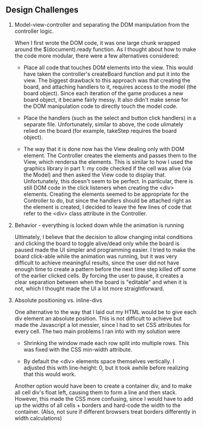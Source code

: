 Design Challenges
---

1. Model-view-controller and separating the DOM manipulation from the controller logic.

	When I first wrote the DOM code, it was one large chunk wrapped around the $(document).ready function. As I thought about how to make the code more modular, there were a few alternatives considered:

	* Place all code that touches DOM elements into the view. This would have taken the controller's createBoard function and put it into the view. The biggest drawback to this approach was that creating the board, and attaching handlers to it, requires access to the model (the board object). Since each iteration of the game produces a new board object, it became fairly messy. It also didn't make sense for the DOM manipulation code to directly touch the model code.

	* Place the handlers (such as the select and button click handlers) in a separate file. Unfortunately, similar to above, the code ulimately relied on the board (for example, takeStep requires the board object).

	* The way that it is done now has the View dealing only with DOM element. The Controller creates the elements and passes them to the View, which rendersa the elements. This is similar to how I used the graphics library in part 1: my code checked if the cell was alive (via the Model) and then asked the View code to display that.
	Unfortunately, this doesn't seem to be perfect. In particular, there is still DOM code in the click listeners when creating the &lt;div&gt; elements. Creating the elements seemed to be appropriate for the Controller to do, but since the handlers should be attached right as the element is created, I decided to leave the few lines of code that refer to the &lt;div&gt; class attribute in the Controller.

2. Behavior - everything is locked down while the animation is running

	Ultimately, I believe that the decision to allow changing inital conditions and clicking the board to toggle alive/dead only while the board is paused made the UI simpler and programming easier. I tried to make the board click-able while the animation was running, but it was very difficult to achieve meaningful results, since the user did not have enough time to create a pattern before the next time step killed off some of the earlier clicked cells. By forcing the user to pause, it creates a clear separation between when the board is "editable" and when it is not, which I thought made the UI a lot more straightforward.

3. Absolute positioning vs. inline-divs

	One alternative to the way that I laid out my HTML would be to give each div element an absolute position. This is not difficult to achieve but made the Javascript a lot messier, since I had to set CSS attributes for every cell. The two main problems I ran into with my solution were

	* Shrinking the window made each row split into multiple rows. This was fixed with the CSS min-width attribute.

	* By default the &lt;div&gt; elements space themselves vertically. I adjusted this with line-height: 0, but it took awhile before realizing that this would work.

	Another option would have been to create a container div, and to make all cell div's float left, causing them to form a line and then stack. However, this made the CSS more confusing, since I would have to add up the widths of all cells + borders and hard-code the width to the container. (Also, not sure if different browsers treat borders differently in width calculations)



